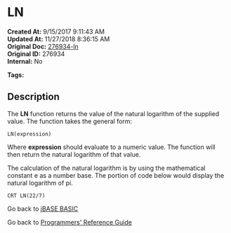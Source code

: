 # LN

**Created At:** 9/15/2017 9:11:43 AM  
**Updated At:** 11/27/2018 8:36:15 AM  
**Original Doc:** [276934-ln](https://docs.jbase.com/36868-jbase-basic/276934-ln)  
**Original ID:** 276934  
**Internal:** No  

**Tags:**
<badge text='mathematical operations' vertical='middle' />

## Description

The **LN** function returns the value of the natural logarithm of the supplied value. The function takes the general form:

```
LN(expression)
```

Where **expression** should evaluate to a numeric value. The function will then return the natural logarithm of that value.

The calculation of the natural logarithm is by using the mathematical constant e as a number base. The portion of code below would display the natural logarithm of pi.

```
CRT LN(22/7)
```

Go back to [jBASE BASIC](./../README.md)

Go back to [Programmers' Reference Guide](./../../reference-guides/jbc/README.md)

